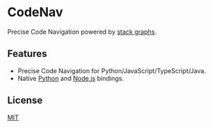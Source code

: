 # CodeNav

Precise Code Navigation powered by [stack graphs][1].


## Features

- Precise Code Navigation for Python/JavaScript/TypeScript/Java.
- Native [Python](codenav-python) and [Node.js](codenav-nodejs) bindings.


## License

[MIT](LICENSE)


[1]: https://github.com/github/stack-graphs
